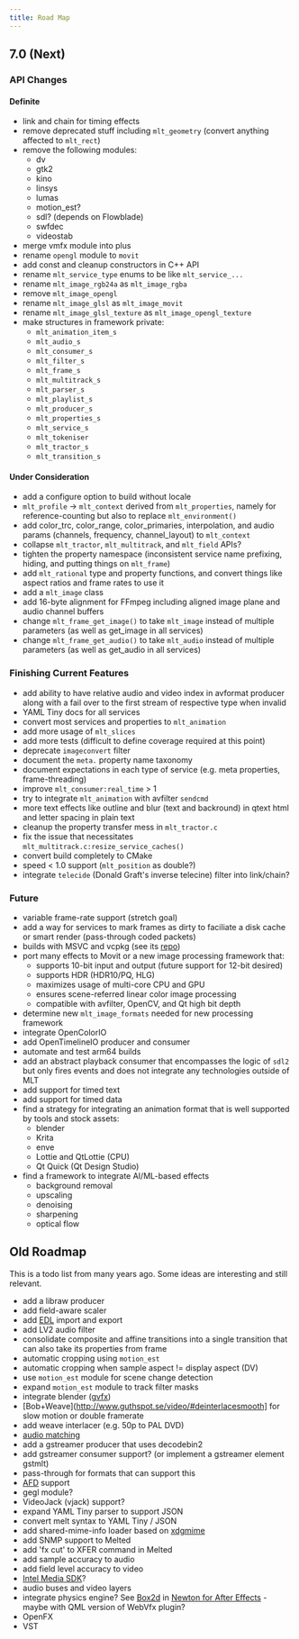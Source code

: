 ```yaml
---
title: Road Map
---
```

## 7.0 (Next)

### API Changes

#### Definite

* link and chain for timing effects
* remove deprecated stuff including `mlt_geometry` (convert anything affected to `mlt_rect`)
* remove the following modules:
  - dv
  - gtk2
  - kino
  - linsys
  - lumas
  - motion_est?
  - sdl? (depends on Flowblade)
  - swfdec
  - videostab
* merge vmfx module into plus
* rename `opengl` module to `movit`
* add const and cleanup constructors in C++ API
* rename `mlt_service_type` enums to be like `mlt_service_...`
* rename `mlt_image_rgb24a` as `mlt_image_rgba`
* remove `mlt_image_opengl`
* rename `mlt_image_glsl` as `mlt_image_movit`
* rename `mlt_image_glsl_texture` as `mlt_image_opengl_texture`
* make structures in framework private:
  - `mlt_animation_item_s`
  - `mlt_audio_s`
  - `mlt_consumer_s`
  - `mlt_filter_s`
  - `mlt_frame_s`
  - `mlt_multitrack_s`
  - `mlt_parser_s`
  - `mlt_playlist_s`
  - `mlt_producer_s`
  - `mlt_properties_s`
  - `mlt_service_s`
  - `mlt_tokeniser`
  - `mlt_tractor_s`
  - `mlt_transition_s`

#### Under Consideration

* add a configure option to build without locale
* `mlt_profile` -&gt; `mlt_context` derived from `mlt_properties`, namely for reference-counting but also to replace `mlt_environment()`
* add color_trc, color_range, color_primaries, interpolation, and audio params (channels, frequency, channel_layout) to `mlt_context`
* collapse `mlt_tractor`, `mlt_multitrack`, and `mlt_field` APIs?
* tighten the property namespace (inconsistent service name prefixing, hiding, and putting things on `mlt_frame`)
* add `mlt_rational` type and property functions, and convert things like aspect ratios and frame rates to use it
* add a `mlt_image` class
* add 16-byte alignment for FFmpeg including aligned image plane and audio channel buffers
* change `mlt_frame_get_image()` to take `mlt_image` instead of multiple parameters (as well as get_image in all services)
* change `mlt_frame_get_audio()` to take `mlt_audio` instead of multiple parameters (as well as get_audio in all services)

### Finishing Current Features

* add ability to have relative audio and video index in avformat producer along with a fail over to the first stream of
  respective type when invalid
* YAML Tiny docs for all services 
* convert most services and properties to `mlt_animation`
* add more usage of `mlt_slices`
* add more tests (difficult to define coverage required at this point)
* deprecate `imageconvert` filter
* document the `meta.` property name taxonomy
* document expectations in each type of service (e.g. meta properties, frame-threading)
* improve `mlt_consumer:real_time` > 1
* try to integrate `mlt_animation` with avfilter `sendcmd`
* more text effects like outline and blur (text and backround) in qtext html and letter spacing in plain text
* cleanup the property transfer mess in `mlt_tractor.c`
* fix the issue that necessitates `mlt_multitrack.c:resize_service_caches()`
* convert build completely to CMake
* speed &lt; 1.0 support (`mlt_position` as double?)
* integrate `telecide` (Donald Graft's inverse telecine) filter into link/chain?

### Future

* variable frame-rate support (stretch goal)
* add a way for services to mark frames as dirty to faciliate a disk cache or smart render (pass-through coded packets)
* builds with MSVC and vcpkg (see its [repo](https://repology.org/projects/?inrepo=vcpkg))
* port many effects to Movit or a new image processing framework that:
  * supports 10-bit input and output (future support for 12-bit desired)
  * supports HDR (HDR10/PQ, HLG)
  * maximizes usage of multi-core CPU and GPU
  * ensures scene-referred linear color image processing
  * compatible with avfilter, OpenCV, and Qt high bit depth
* determine new `mlt_image_formats` needed for new processing framework
* integrate OpenColorIO
* add OpenTimelineIO producer and consumer
* automate and test arm64 builds
* add an abstract playback consumer that encompasses the logic of `sdl2` but only fires events and does not integrate
  any technologies outside of MLT
* add support for timed text
* add support for timed data
* find a strategy for integrating an animation format that is well supported by tools and stock assets:
  * blender
  * Krita
  * enve
  * Lottie and QtLottie (CPU)
  * Qt Quick (Qt Design Studio)
* find a framework to integrate AI/ML-based effects
  * background removal
  * upscaling
  * denoising
  * sharpening
  * optical flow
 
## Old Roadmap

This is a todo list from many years ago. Some ideas are interesting and still relevant.

* add a libraw producer
* add field-aware scaler 
* add [EDL]([http://www.edlmax.com/EdlMaxHelp/Edl/maxguide.html) import and export
* add LV2 audio filter
* consolidate composite and affine transitions into a single transition that can also take its properties from frame
* automatic cropping using `motion_est`
* automatic cropping when sample aspect != display aspect (DV) 
* use `motion_est` module for scene change detection
* expand `motion_est` module to track filter masks 
* integrate blender ([gvfx](http://gvfx.blogspot.com/))
* [Bob+Weave](http://www.guthspot.se/video/#deinterlacesmooth] for slow motion or double framerate
* add weave interlacer (e.g. 50p to PAL DVD)
* [audio
matching](http://bemasc.net/wordpress/2011/07/26/an-auto-aligner-for-pitivi/)
* add a gstreamer producer that uses decodebin2 
* add gstreamer consumer support? (or implement a gstreamer element gstmlt)
* pass-through for formats that can support this
* [AFD](http://en.wikipedia.org/wiki/Active_Format_Description) support
* gegl module? 
* VideoJack (vjack) support? 
* expand YAML Tiny parser to support JSON 
* convert melt syntax to YAML Tiny / JSON
* add shared-mime-info loader based on [xdgmime](http://webcvs.freedesktop.org/mime/xdgmime/)
* add SNMP support to Melted 
* add 'fx cut' to XFER command in Melted 
* add sample accuracy to audio
* add field level accuracy to video 
* [Intel Media SDK](http://software.intel.com/en-us/articles/media/)?
* audio buses and video layers 
* integrate physics engine? See [Box2d](http://code.google.com/p/box2d/) in
  [Newton for After Effects](http://www.studiodaily.com/studiomonthly/news/Newton-the-First-Physics-Engine-for-After-Effects_13207.html) -
  maybe with QML version of WebVfx plugin?
* OpenFX
* VST
  